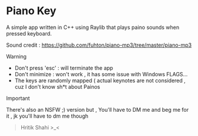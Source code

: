 # Piano Key

A simple app written in C++ using Raylib that plays paino sounds when pressed keyboard.

Sound credit : https://github.com/fuhton/piano-mp3/tree/master/piano-mp3 



> [!WARNING]
> - Don't press 'esc' : will terminate the app
> - Don't minimize : won't work , it has some issue with Windows FLAGS...
> - The keys are randomly mapped ( actual keynotes are not considered , cuz I don't know sh*t about Painos

> [!IMPORTANT]  
> There's also an NSFW ;) version but , You'll have to DM me and beg me for it , jk you'll have to dm  me though


> Hritik Shahi >_<
